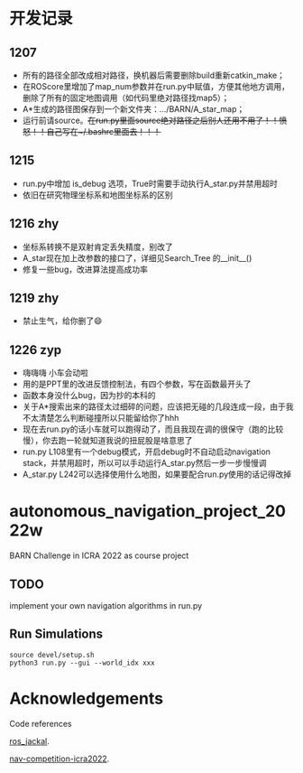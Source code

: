 # 开发记录

## 1207

+ 所有的路径全部改成相对路径，换机器后需要删除build重新catkin_make；
+ 在ROScore里增加了map_num参数并在run.py中赋值，方便其他地方调用，删除了所有的固定地图调用（如代码里绝对路径找map5）；
+ A*生成的路径图保存到一个新文件夹：.../BARN/A_star_map；
+ 运行前请source。~~在run.py里面source绝对路径之后别人还用不用了！！愤怒！！自己写在~/.bashrc里面去！！！~~

## 1215

+ run.py中增加 is_debug 选项，True时需要手动执行A_star.py并禁用超时
+ 依旧在研究物理坐标系和地图坐标系的区别

## 1216 zhy

+ 坐标系转换不是双射肯定丢失精度，别改了
+ A_star现在加上改参数的接口了，详细见Search_Tree 的__init__()
+ 修复一些bug，改进算法提高成功率

## 1219 zhy

+ 禁止生气，给你删了:smile:

## 1226  zyp
+ 嗨嗨嗨  小车会动啦
+ 用的是PPT里的改进反馈控制法，有四个参数，写在函数最开头了
+ 函数本身没什么bug，因为抄的本科的
+ 关于A*搜索出来的路径太过细碎的问题，应该把无碰的几段连成一段，由于我不太清楚怎么判断碰撞所以只能留给你了hhh
+ 现在去run.py的话小车就可以跑得动了，而且我现在调的很保守（跑的比较慢），你去跑一轮就知道我说的扭屁股是啥意思了
+ run.py L108里有一个debug模式，开启debug时不自动启动navigation stack，并禁用超时，所以可以手动运行A_star.py然后一步一步慢慢调
+ A_star.py L242可以选择使用什么地图，如果要配合run.py使用的话记得改掉

# autonomous_navigation_project_2022w

BARN Challenge in ICRA 2022 as course project

## TODO

implement your own navigation algorithms in run.py

## Run Simulations

```
source devel/setup.sh
python3 run.py --gui --world_idx xxx
```

# Acknowledgements

Code references

[ros_jackal](https://github.com/Daffan/ros_jackal).

[nav-competition-icra2022](https://github.com/Daffan/nav-competition-icra2022).
